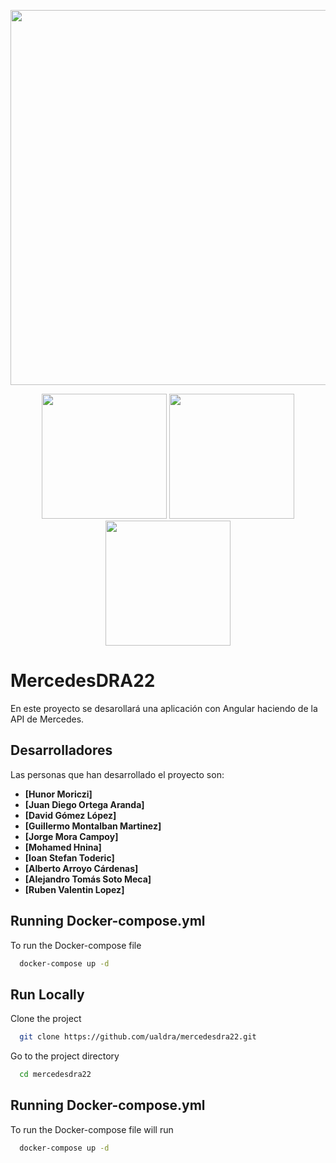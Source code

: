 <p align="center"><a"><img src="https://www.vectorlogo.zone/logos/angular/angular-ar21.png" width="600"></a></p>

<p align="center">
  <a><img src="https://media2.giphy.com/media/7JQD2eBmQULZwQvG5O/200.gif" width="200"></a>
  <a><img src="https://logodownload.org/wp-content/uploads/2014/04/mercedes-benz-logo.png" width="200"></a>
  <a><img src="https://c.tenor.com/Pz3fTiQp2A8AAAAM/f1-formula1.gif" width="200"></a>
  </p>
  
# MercedesDRA22

En este proyecto se desarollará una aplicación con Angular haciendo de la API de Mercedes.


## Desarrolladores

Las personas que han desarrollado el proyecto son:

- **[Hunor Moriczi]**
- **[Juan Diego Ortega Aranda]**
- **[David Gómez López]**
- **[Guillermo Montalban Martinez]**
- **[Jorge Mora Campoy]**
- **[Mohamed Hnina]**
- **[Ioan Stefan Toderic]**
- **[Alberto Arroyo Cárdenas]**
- **[Alejandro Tomás Soto Meca]**
- **[Ruben Valentin Lopez]**

## Running Docker-compose.yml

To run the Docker-compose file 

```bash
  docker-compose up -d
```

## Run Locally

Clone the project

```bash
  git clone https://github.com/ualdra/mercedesdra22.git
```

Go to the project directory

```bash
  cd mercedesdra22
```
## Running Docker-compose.yml

To run the Docker-compose file will run

```bash
  docker-compose up -d
```
